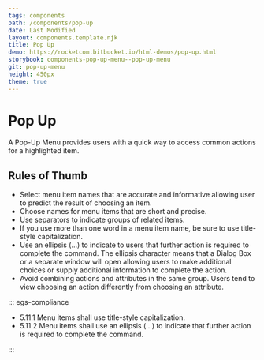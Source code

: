 ```yaml
---
tags: components
path: /components/pop-up
date: Last Modified
layout: components.template.njk
title: Pop Up
demo: https://rocketcom.bitbucket.io/html-demos/pop-up.html
storybook: components-pop-up-menu--pop-up-menu
git: pop-up-menu
height: 450px
theme: true
---
```


# Pop Up

A Pop-Up Menu provides users with a quick way to access common actions for a highlighted item.

## Rules of Thumb

- Select menu item names that are accurate and informative allowing user to predict the result of choosing an item.
- Choose names for menu items that are short and precise.
- Use separators to indicate groups of related items.
- If you use more than one word in a menu item name, be sure to use title-style capitalization.
- Use an ellipsis (…) to indicate to users that further action is required to complete the command. The ellipsis character means that a Dialog Box or a separate window will open allowing users to make additional choices or supply additional information to complete the action.
- Avoid combining actions and attributes in the same group. Users tend to view choosing an action differently from choosing an attribute.

::: egs-compliance

- 5.11.1 Menu items shall use title-style capitalization.
- 5.11.2 Menu items shall use an ellipsis (…) to indicate that further action is required to complete the command.

:::
